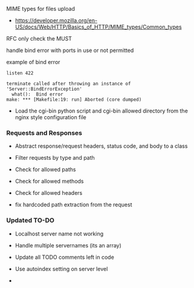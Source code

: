 
MIME types for files upload
 - https://developer.mozilla.org/en-US/docs/Web/HTTP/Basics_of_HTTP/MIME_types/Common_types

RFC only check the MUST 

handle bind error with ports in use or not permitted 

example of bind error
```
listen 422

terminate called after throwing an instance of 'Server::BindErrorException'
  what():  Bind error
make: *** [Makefile:19: run] Aborted (core dumped)
```

- Load the cgi-bin python script and cgi-bin allowed directory from the 
  nginx style configuration file

### Requests and Responses

 * Abstract response/request headers, status code, and body to a class

 * Filter requests by type and path

 * Check for allowed paths

 * Check for allowed methods

 * Check for allowed headers

* fix hardcoded path extraction from the request



### Updated TO-DO

 * Localhost server name not working

 * Handle multiple servernames (its an array)

 * Update all TODO comments left in code

 * Use autoindex setting on server level

 * 

